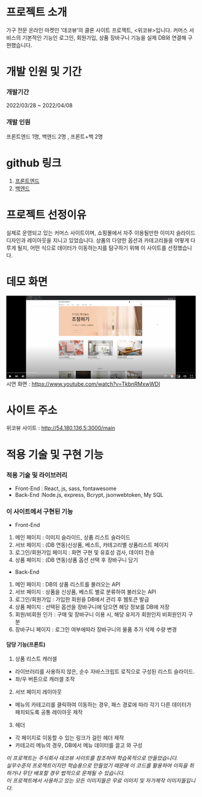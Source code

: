 # 프로젝트 소개

가구 전문 온라인 마켓인 '데코뷰'의 클론 사이트 프로젝트,
<위코뷰>입니다. 커머스 서비스의 기본적인 기능인 로그인, 회원가입, 상품 장바구니 기능을 실제 DB와 연결해 구현했습니다.

# 개발 인원 및 기간

### 개발기간

2022/03/28 ~ 2022/04/08

### 개발 인원

프론트엔드 1명, 백엔드 2명 , 프론트+백 2명

# github 링크

1. [프론트엔드](https://github.com/wecode-bootcamp-korea/justcode-4-1st-win2mac3-front.git)
2. [백엔드](https://github.com/wecode-bootcamp-korea/justcode-4-1st-win2mac3-back.git)

# 프로젝트 선정이유

실제로 운영되고 있는 커머스 사이트이며, 쇼핑몰에서 자주 이용될만한 이미지 슬라이드 디자인과 레이아웃을 지니고 있었습니다.
상품의 다양한 옵션과 카테고리들을 어떻게 다루게 될지, 어떤 식으로 데이터가 이동하는지를 탐구하기 위해 이 사이트를 선정했습니다.

# 데모 화면
![위코뷰 시연영상](https://github.com/mentalbreaker/justcode-4-1st-win2mac3-front/blob/main/public/images/%E1%84%89%E1%85%B3%E1%84%8F%E1%85%B3%E1%84%85%E1%85%B5%E1%86%AB%E1%84%89%E1%85%A3%E1%86%BA%202022-05-02%20%E1%84%8B%E1%85%A9%E1%84%92%E1%85%AE%205.57.39.png?raw=true)
시연 화면 : https://www.youtube.com/watch?v=TkbnRMxwWDI

# 사이트 주소
위코뷰 사이트 : http://54.180.136.5:3000/main

# 적용 기술 및 구현 기능

### 적용 기술 및 라이브러리

- Front-End : React, js, sass, fontawesome
- Back-End :Node.js, express, Bcrypt, jsonwebtoken, My SQL

### 이 사이트에서 구현된 기능

- Front-End

1. 메인 페이지 : 이미지 슬라이드, 상품 리스트 슬라이드
2. 서브 페이지 : (DB 연동)신상품, 베스트, 카테고리별 상품리스트 페이지
3. 로그인/회원가입 페이지 : 화면 구현 및 유효성 검사, 데이터 전송
4. 상품 페이지 : (DB 연동)상품 옵션 선택 후 장바구니 담기

- Back-End

1. 메인 페이지 : DB의 상품 리스트를 불러오는 API
2. 서브 페이지 : 상품을 신상품, 베스트 별로 분류하여 불러오는 API
3. 로그인/회원가입 : 가입한 회원을 DB에서 관리 후 웹토큰 발급
4. 상품 페이지 : 선택된 옵션을 장바구니에 담으면 해당 정보를 DB에 저장
5. 회원/비회원 인가 : 구매 및 장바구니 이용 시, 해당 유저가 회원인지 비회원인지 구분
6. 장바구니 페이지 : 로그인 여부에따라 장바구니의 물품 추가 삭제 수량 변경

#### 담당 기능(프론트)
1. 상품 리스트 캐러셀
  - 라이브러리를 사용하지 않은, 순수 자바스크립트 로직으로 구성된 리스트 슬라이드.
  - 좌/우 버튼으로 캐러셀 조작
2. 서브 페이지 레이아웃
  - 메뉴의 카테고리를 클릭하여 이동하는 경우, 패스 경로에 따라 각기 다른 데이터가 패치되도록 공통 레이아웃 제작
3. 헤더
  - 각 페이지로 이동할 수 있는 링크가 걸린 헤더 제작
  - 카테고리 메뉴의 경우, DB에서 메뉴 데이터를 끌고 와 구성

_이 프로젝트는 주식회사 데코뷰 사이트를 참조하여 학습목적으로 만들었습니다._
<br/>
_실무수준의 프로젝트이지만 학습용으로 만들었기 때문에 이 코드를 활용하여 이득을 취하거나 무단 배포할 경우 법적으로 문제될 수 있습니다._
<br/>
_이 프로젝트에서 사용하고 있는 모든 이미지들은 무료 이미지 및 자가제작 이미지들입니다._
